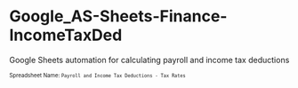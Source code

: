 # Google_AS-Sheets-Finance-IncomeTaxDed
Google Sheets automation for calculating payroll and income tax deductions

<sup><sub>Spreadsheet Name: `Payroll and Income Tax Deductions - Tax Rates`</sup></sub>
